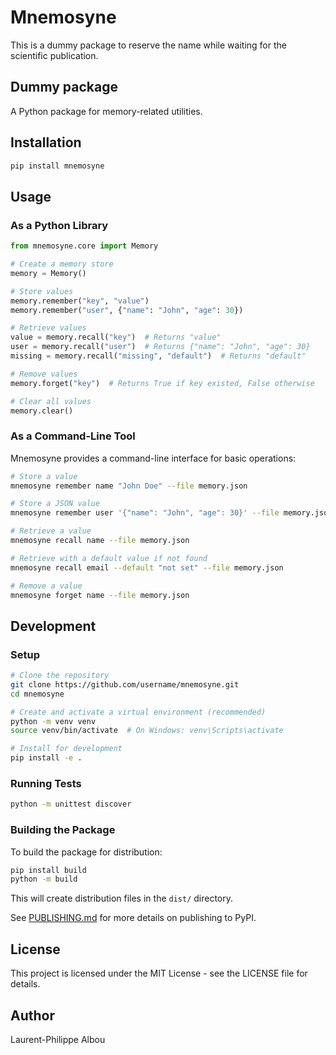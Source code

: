 # Mnemosyne

This is a dummy package to reserve the name while waiting for the scientific publication.

## Dummy package
A Python package for memory-related utilities.

## Installation

```bash
pip install mnemosyne
```

## Usage

### As a Python Library

```python
from mnemosyne.core import Memory

# Create a memory store
memory = Memory()

# Store values
memory.remember("key", "value")
memory.remember("user", {"name": "John", "age": 30})

# Retrieve values
value = memory.recall("key")  # Returns "value"
user = memory.recall("user")  # Returns {"name": "John", "age": 30}
missing = memory.recall("missing", "default")  # Returns "default"

# Remove values
memory.forget("key")  # Returns True if key existed, False otherwise

# Clear all values
memory.clear()
```

### As a Command-Line Tool

Mnemosyne provides a command-line interface for basic operations:

```bash
# Store a value
mnemosyne remember name "John Doe" --file memory.json

# Store a JSON value
mnemosyne remember user '{"name": "John", "age": 30}' --file memory.json

# Retrieve a value
mnemosyne recall name --file memory.json

# Retrieve with a default value if not found
mnemosyne recall email --default "not set" --file memory.json

# Remove a value
mnemosyne forget name --file memory.json
```

## Development

### Setup

```bash
# Clone the repository
git clone https://github.com/username/mnemosyne.git
cd mnemosyne

# Create and activate a virtual environment (recommended)
python -m venv venv
source venv/bin/activate  # On Windows: venv\Scripts\activate

# Install for development
pip install -e .
```

### Running Tests

```bash
python -m unittest discover
```

### Building the Package

To build the package for distribution:

```bash
pip install build
python -m build
```

This will create distribution files in the `dist/` directory.

See [PUBLISHING.md](PUBLISHING.md) for more details on publishing to PyPI.

## License

This project is licensed under the MIT License - see the LICENSE file for details.

## Author

Laurent-Philippe Albou 